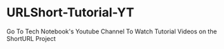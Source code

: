 # URLShort-Tutorial-YT
Go To Tech Notebook's Youtube Channel To Watch Tutorial Videos on the ShortURL Project
